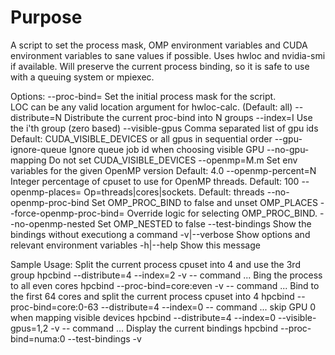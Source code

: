 # Purpose

A script to set the process mask, OMP environment variables and CUDA environment variables to sane values if possible. Uses hwloc and nvidia-smi if available.  Will preserve the current process binding, so it is safe to use with a queuing system or mpiexec.

Options:
  --proc-bind=<LOC>     Set the initial process mask for the script.  
                        LOC can be any valid location argument for
                        hwloc-calc. (Default: all)
  --distribute=N        Distribute the current proc-bind into N groups
  --index=I             Use the i'th group (zero based)
  --visible-gpus        Comma separated list of gpu ids
                        Default: CUDA_VISIBLE_DEVICES or all gpus in
                        sequential order
  --gpu-ignore-queue    Ignore queue job id when choosing visible GPU
  --no-gpu-mapping      Do not set CUDA_VISIBLE_DEVICES
  --openmp=M.m          Set env variables for the given OpenMP version
                        Default: 4.0
  --openmp-percent=N    Integer percentage of cpuset to use for OpenMP
                        threads.  Default: 100
  --openmp-places=<Op>  Op=threads|cores|sockets. Default: threads
  --no-openmp-proc-bind Set OMP_PROC_BIND to false and unset OMP_PLACES
  --force-openmp-proc-bind=<OP>
                        Override logic for selecting OMP_PROC_BIND.
  --no-openmp-nested    Set OMP_NESTED to false
  --test-bindings       Show the bindings without executiong a command
  -v|--verbose          Show options and relevant environment variables
  -h|--help             Show this message

Sample Usage:
  Split the current process cpuset into 4 and use the 3rd group
    hpcbind --distribute=4 --index=2 -v -- command ...
  Bing the process to all even cores
    hpcbind --proc-bind=core:even -v -- command ...
  Bind to the first 64 cores and split the current process cpuset into 4
    hpcbind --proc-bind=core:0-63 --distribute=4 --index=0 -- command ...
  skip GPU 0 when mapping visible devices
    hpcbind --distribute=4 --index=0 --visible-gpus=1,2 -v -- command ...
  Display the current bindings
    hpcbind --proc-bind=numa:0 --test-bindings -v

